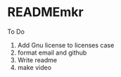# READMEmkr

To Do

1. Add Gnu license to licenses case
2. format email and github
3. Write readme
4. make video
